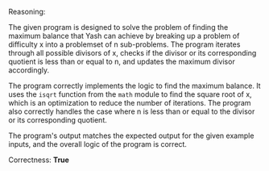 Reasoning:

The given program is designed to solve the problem of finding the maximum balance that Yash can achieve by breaking up a problem of difficulty x into a problemset of n sub-problems. The program iterates through all possible divisors of x, checks if the divisor or its corresponding quotient is less than or equal to n, and updates the maximum divisor accordingly.

The program correctly implements the logic to find the maximum balance. It uses the `isqrt` function from the `math` module to find the square root of x, which is an optimization to reduce the number of iterations. The program also correctly handles the case where n is less than or equal to the divisor or its corresponding quotient.

The program's output matches the expected output for the given example inputs, and the overall logic of the program is correct.

Correctness: **True**